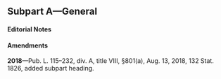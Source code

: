 Subpart A—General
----------

#### **Editorial Notes** ####

#### Amendments ####

**2018**—Pub. L. 115–232, div. A, title VIII, §801(a), Aug. 13, 2018, 132 Stat. 1826, added subpart heading.